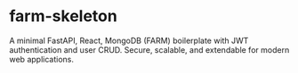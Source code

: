 # farm-skeleton
A minimal FastAPI, React, MongoDB (FARM) boilerplate with JWT authentication and user CRUD. Secure, scalable, and extendable for modern web applications.
